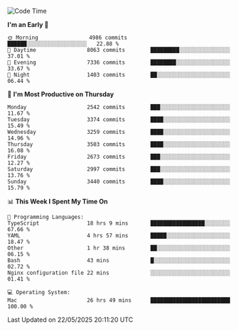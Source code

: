 <!--START_SECTION:waka-->
![Code Time](http://img.shields.io/badge/Code%20Time-5%2C101%20hrs%2024%20mins-blue)

**I'm an Early 🐤** 

```text
🌞 Morning                4986 commits        ██████░░░░░░░░░░░░░░░░░░░   22.88 % 
🌆 Daytime                8063 commits        █████████░░░░░░░░░░░░░░░░   37.01 % 
🌃 Evening                7336 commits        ████████░░░░░░░░░░░░░░░░░   33.67 % 
🌙 Night                  1403 commits        ██░░░░░░░░░░░░░░░░░░░░░░░   06.44 % 
```
📅 **I'm Most Productive on Thursday** 

```text
Monday                   2542 commits        ███░░░░░░░░░░░░░░░░░░░░░░   11.67 % 
Tuesday                  3374 commits        ████░░░░░░░░░░░░░░░░░░░░░   15.49 % 
Wednesday                3259 commits        ████░░░░░░░░░░░░░░░░░░░░░   14.96 % 
Thursday                 3503 commits        ████░░░░░░░░░░░░░░░░░░░░░   16.08 % 
Friday                   2673 commits        ███░░░░░░░░░░░░░░░░░░░░░░   12.27 % 
Saturday                 2997 commits        ███░░░░░░░░░░░░░░░░░░░░░░   13.76 % 
Sunday                   3440 commits        ████░░░░░░░░░░░░░░░░░░░░░   15.79 % 
```


📊 **This Week I Spent My Time On** 

```text
💬 Programming Languages: 
TypeScript               18 hrs 9 mins       █████████████████░░░░░░░░   67.66 % 
YAML                     4 hrs 57 mins       █████░░░░░░░░░░░░░░░░░░░░   18.47 % 
Other                    1 hr 38 mins        ██░░░░░░░░░░░░░░░░░░░░░░░   06.15 % 
Bash                     43 mins             █░░░░░░░░░░░░░░░░░░░░░░░░   02.72 % 
Nginx configuration file 22 mins             ░░░░░░░░░░░░░░░░░░░░░░░░░   01.41 % 

💻 Operating System: 
Mac                      26 hrs 49 mins      █████████████████████████   100.00 % 
```


 Last Updated on 22/05/2025 20:11:20 UTC
<!--END_SECTION:waka-->
